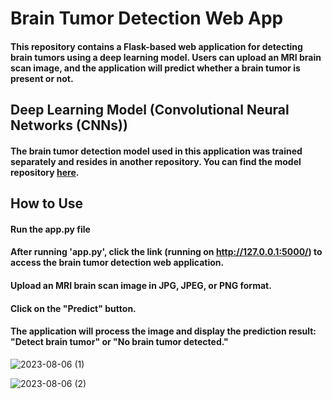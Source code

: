 # Brain Tumor Detection Web App

####  This repository contains a Flask-based web application for detecting brain tumors using a deep learning model. Users can upload an MRI brain scan image, and the application will predict whether a brain tumor is present or not.

## Deep Learning Model (Convolutional Neural Networks (CNNs))


#### The brain tumor detection model used in this application was trained separately and resides in another repository. You can find the model repository [here](https://github.com/Dhruvil5995/Brain_Tumor_Detection).



## How to Use

#### Run the app.py file

#### After running 'app.py', click the link (running on http://127.0.0.1:5000/) to access the brain tumor detection web application.

#### Upload an MRI brain scan image in JPG, JPEG, or PNG format.

#### Click on the "Predict" button.

#### The application will process the image and display the prediction result: "Detect brain tumor" or "No brain tumor detected."

![2023-08-06 (1)](https://github.com/Dhruvil5995/brain/assets/64741151/9341cba5-451f-4c98-a7b7-b37ce01f0d51)

![2023-08-06 (2)](https://github.com/Dhruvil5995/brain/assets/64741151/027b9e77-bc11-456e-9575-31a8831ffa95)



